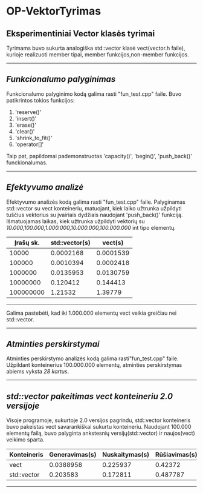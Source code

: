 # OP-VektorTyrimas
Eksperimentiniai Vector klasės tyrimai
-------------------------------------
Tyrimams buvo sukurta analogiška std::vector klasė vect(vector.h faile), kurioje realizuoti  member tipai, member funkcijos,non-member funkcijos.

--------------------------
*Funkcionalumo palyginimas*
-------------------------
Funkcionalumo palyginimo kodą galima rasti "fun_test.cpp" faile.
Buvo patikrintos tokios funkcijos:
1. 'reserve()' 
2. 'insert()'
3. 'erase()'
4. 'clear()'
5. 'shrink_to_fit()'
6. 'operator[]' 

Taip pat, papildomai pademonstruotas 'capacity()', 'begin()', 'push_back()' funckionalumas.

----------------------------
*Efektyvumo analizė*
----------------------------
Efektyvumo analizės kodą galima rasti "fun_test.cpp" faile.
Palyginamas std::vector su vect konteineriu, matuojant, kiek laiko užtrunka užpildyti tuščius vektorius su įvairiais dydžiais naudojant 'push_back()' funkciją.
Išmatuojamas laikas, kiek užtrunka užpildyti vektorių su *10.000,100.000,1.000.000,10.000.000,100.000.000* int tipo elementų.


|Įrašų sk.    |std::vector(s)|vect(s)|
|-------------|--------------|-------------|
|10000        |0.0002168     |0.0001539    |
|100000       |0.0010394     |0.0002418    |
|1000000      |0.0135953     |0.0130759    |
|10000000     |0.120412      |0.144413     |
|100000000    |1.21532       |1.39779      |
--------------------------------------------

Galima pastebėti, kad iki 1.000.000 elementų vect veikia greičiau nei std::vector.

--------------------------------------------
*Atminties perskirstymai*
--------------------------------------------
Atminties perskirstymo analizės kodą galima rasti"fun_test.cpp" faile.
Užpildant konteinerius 100.000.000 elementų, atminties perskirstymas abiems vyksta *28 kartus*.

---------------------------------------------
*std::vector pakeitimas vect konteineriu 2.0 versijoje*
---------------------------------------------
Visoje programoje, sukurtoje 2.0 versijos pagrindu, std::vector konteineris buvo pakeistas vect savarankiškai sukurtu konteineriu.
Naudojant 100.000 elementų failą, buvo palyginta ankstesnių versijų(std::vector) ir naujos(vect) veikimo sparta.

|Konteineris|Generavimas(s)|Nuskaitymas(s)|Rūšiavimas(s)|Išvedimas(s)|Skirstymas(s)      |
|-----------|--------------|--------------|-------------|------------|-------------------|
|vect       |0.0388958     |0.225937      |0.42372      |0.119403    |0.0627537          |
|std::vector|0.203583      |0.172811      |0.487787     |0.092127    |0.603963           |
------------------------------------------------------------------------------------------




